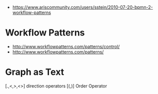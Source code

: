 * https://www.ariscommunity.com/users/sstein/2010-07-20-bpmn-2-workflow-patterns
# Workflow Patterns
* http://www.workflowpatterns.com/patterns/control/
* http://www.workflowpatterns.com/patterns/
# Graph as Text
[.,<,>,<>] direction operators
[(,)] Order Operator
